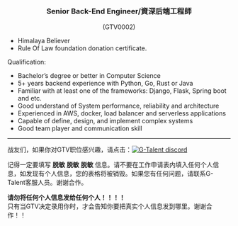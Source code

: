 <h3 align="center">Senior Back-End Engineer/資深后端工程師</h3>
<p align="center">(GTV0002)</p>
  
- Himalaya Believer
- Rule Of Law foundation donation certificate.

Qualification:

- Bachelor’s degree or better in Computer Science
- 5+ years backend experience with Python, Go, Rust or Java
- Familiar with at least one of the frameworks: Django, Flask, Spring boot and etc.
- Good understand of System performance, reliability and architecture
- Experienced in AWS, docker, load balancer and serverless applications
- Capable of define, design, and implement complex systems
- Good team player and communication skill
   
---
战友们，如果你对GTV职位感兴趣，请点击：<a href="https://discord.com/channels/722949830200000574/723334876027289601"><img src="https://img.shields.io/badge/discord-apply--for--job-green?logo=discord&style=for-the-badge" alt="G-Talent discord"></a>   
  
记得一定要填写 **脱敏** **脱敏** **脱敏** 信息。请不要在工作申请表内填入任何个人信息，如发现有个人信息，您的表格将被销毁。如果您有任何问题，请联系G-Talent客服人员。谢谢合作。
   
**请勿将任何个人信息发给任何个人！！！！**   
只有当GTV决定录用你时，才会告知你要把真实个人信息发到哪里。谢谢合作！！
